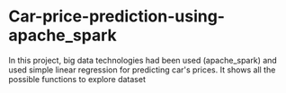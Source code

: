 # Car-price-prediction-using-apache_spark
In this project, big data technologies had been used (apache_spark) and used simple linear regression for predicting car's prices. It shows all the possible functions to explore dataset 
